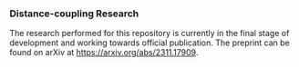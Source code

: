 ### **Distance-coupling Research**

The research performed for this repository is currently in the final stage of development and working towards official publication. The preprint can be found on arXiv at https://arxiv.org/abs/2311.17909.